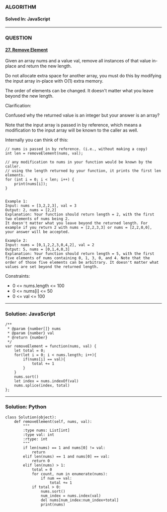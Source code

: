 ### ALGORITHM
#### Solved In: JavaScript
-----
### QUESTION

#### [27. Remove Element](https://leetcode.com/problems/remove-element/)

Given an array nums and a value val, remove all instances of that value in-place and return the new length.

Do not allocate extra space for another array, you must do this by modifying the input array in-place with O(1) extra memory.

The order of elements can be changed. It doesn't matter what you leave beyond the new length.

Clarification:

Confused why the returned value is an integer but your answer is an array?

Note that the input array is passed in by reference, which means a modification to the input array will be known to the caller as well.

Internally you can think of this:

``` 
// nums is passed in by reference. (i.e., without making a copy)
int len = removeElement(nums, val);

// any modification to nums in your function would be known by the caller.
// using the length returned by your function, it prints the first len elements.
for (int i = 0; i < len; i++) {
    print(nums[i]);
}


Example 1:
Input: nums = [3,2,2,3], val = 3
Output: 2, nums = [2,2]
Explanation: Your function should return length = 2, with the first two elements of nums being 2.
It doesn't matter what you leave beyond the returned length. For example if you return 2 with nums = [2,2,3,3] or nums = [2,2,0,0], your answer will be accepted.

Example 2:
Input: nums = [0,1,2,2,3,0,4,2], val = 2
Output: 5, nums = [0,1,4,0,3]
Explanation: Your function should return length = 5, with the first five elements of nums containing 0, 1, 3, 0, and 4. Note that the order of those five elements can be arbitrary. It doesn't matter what values are set beyond the returned length.

```
Constraints:

* 0 <= nums.length <= 100
* 0 <= nums[i] <= 50
* 0 <= val <= 100

-----

### Solution: JavaScript

```
/**
 * @param {number[]} nums
 * @param {number} val
 * @return {number}
 */
var removeElement = function(nums, val) {
    let total = 0;
    for(let i = 0; i < nums.length; i++){
        if(nums[i] == val){
            total += 1
        }
    }
    nums.sort()
    let index = nums.indexOf(val)
    nums.splice(index, total)
};

```

-----

### Solution: Python

```
class Solution(object):
    def removeElement(self, nums, val):
        """
        :type nums: List[int]
        :type val: int
        :rtype: int
        """
        if len(nums) == 1 and nums[0] != val:
            return 
        elif len(nums) == 1 and nums[0] == val:
            return 0
        elif len(nums) > 1:
            total = 0
            for count, num in enumerate(nums):
                if num == val:
                    total += 1
            if total > 0:
                nums.sort()
                num_index = nums.index(val)
                del nums[num_index:num_index+total]
                print(nums)

```
